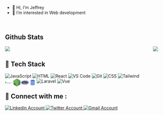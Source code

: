 - 👋 Hi, I’m Jeffrey
- 👀 I’m interested in Web development
<br/>

## Github Stats  
<div align="center"><img src="https://github-readme-stats.vercel.app/api/top-langs/?username=RebelNii&hide_border=true&layout=compact" align="right" /></div>  

<div align="center"><img src="https://github-readme-stats.vercel.app/api?username=RebelNii&show_icons=true&count_private=true&hide_border=true" align="left" /></div>

<br/>

## 💼 Tech Stack

![JavaScript](https://img.shields.io/badge/-javascript-F7DF1E?&style=for-the-badge&logo=javascript&logoColor=black) ![HTML](https://img.shields.io/badge/HTML5-E34F26?style=for-the-badge&logo=html5&logoColor=white) ![React](https://img.shields.io/badge/-ReactJS-grey?&style=for-the-badge&logo=react&logoColor=61DAFB)
![VS Code](https://img.shields.io/badge/-VSCode-007ACC?&style=for-the-badge&logo=visual-studio-code&logoColor=white) ![Git](https://img.shields.io/badge/-Git-F05032?&style=for-the-badge&logo=git&logoColor=white)
![CSS](https://img.shields.io/badge/-css3-1572B6?&style=for-the-badge&logo=css3&logoColor=white) ![Tailwind](https://img.shields.io/badge/Tailwind-38B2AC?style=for-the-badge&logo=tailwind-css&logoColor=white) ![Laravel](https://img.shields.io/badge/-laravel-E34F26?style=for-the-badge&logo=laravel&logoColor=red) 
![Vue](https://img.shields.io/badge/-VueJS-green?&style=for-the-badge&logo=vue&logoColor=61DAFB) <img align="left" target="_blank" alt="MongoDB" width="26px" src="https://raw.githubusercontent.com/github/explore/80688e429a7d4ef2fca1e82350fe8e3517d3494d/topics/mongodb/mongodb.png" /> <img align="left" target="_blank" alt="NodeJS" width="26px" src="https://raw.githubusercontent.com/github/explore/80688e429a7d4ef2fca1e82350fe8e3517d3494d/topics/nodejs/nodejs.png" /> <img align="left" target="_blank" alt="PHP" width="26px" src="https://raw.githubusercontent.com/github/explore/80688e429a7d4ef2fca1e82350fe8e3517d3494d/topics/php/php.png" /> <img align="left" target="_blank" alt="SQL" width="26px" src="https://raw.githubusercontent.com/github/explore/80688e429a7d4ef2fca1e82350fe8e3517d3494d/topics/sql/sql.png" />
<br/>

## 💬 Connect with me : 

<a href="https://www.linkedin.com/in/jeffrey-kwade-7395b8237/">
  <img src="https://cdn.worldvectorlogo.com/logos/linkedin-icon-2.svg" title="Linkedin" alt="Linkedin Account" width="26"/>
</a>
<a href="https://twitter.com/KuntakinteNii">
  <img src="https://cdn.worldvectorlogo.com/logos/twitter-6.svg" title="Twitter" alt="Twitter Account" width="26"/>
</a>
<a href="mailto:kwadejeffrey@gmail.com">
  <img src="https://cdn.worldvectorlogo.com/logos/gmail-icon-2.svg" title="Gmail" alt="Gmail Account" width="26"/>
</a>

<!---
RebelNii/RebelNii is a ✨ special ✨ repository because its `README.md` (this file) appears on your GitHub profile.
You can click the Preview link to take a look at your changes.
--->
